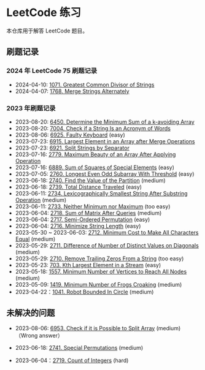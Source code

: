 # LeetCode 练习

本仓库用于解答 LeetCode 题目。

## 刷题记录

### 2024 年 LeetCode 75 刷题记录

- 2024-04-10: [1071. Greatest Common Divisor of Strings][1071]
- 2024-04-07: [1768. Merge Strings Alternately][1768]

### 2023 年刷题记录

- 2023-08-20: [6450. Determine the Minimum Sum of a k-avoiding Array][6450]
- 2023-08-20: [7004. Check if a String Is an Acronym of Words][7004]
- 2023-08-06: [6925. Faulty Keyboard][6925] (easy)
- 2023-07-23: [6915. Largest Element in an Array after Merge Operations][6915]
- 2023-07-23: [6921. Split Strings by Separator][6921]
- 2023-07-16: [2779. Maximum Beauty of an Array After Applying Operation][2779]
- 2023-07-16: [6889. Sum of Squares of Special Elements][6889] (easy)
- 2023-07-05: [2760. Longest Even Odd Subarray With Threshold][2760] (easy)
- 2023-06-18: [2740. Find the Value of the Partition][2740] (medium)
- 2023-06-18: [2739. Total Distance Traveled][2739] (easy)
- 2023-06-11: [2734. Lexicographically Smallest String After Substring Operation][2734] (medium)
- 2023-06-11: [2733. Neither Minimum nor Maximum][2733] (too easy)
- 2023-06-04: [2718. Sum of Matrix After Queries][2718] (medium)
- 2023-06-04: [2717. Semi-Ordered Permutation][2717] (easy)
- 2023-06-04: [2716. Minimize String Length][2716] (easy)
- 2023-05-30 ~ 2023-06-03: [2712. Minimum Cost to Make All Characters Equal][2712] (medium)
- 2023-05-29: [2711. Difference of Number of Distinct Values on Diagonals][2711] (medium)
- 2023-05-29: [2710. Remove Trailing Zeros From a String][2710] (too easy)
- 2023-05-23: [703. Kth Largest Element in a Stream][703] (easy)
- 2023-05-18: [1557. Minimum Number of Vertices to Reach All Nodes][1557] (medium)
- 2023-05-09: [1419. Minimum Number of Frogs Croaking][1419] (medium)
- 2023-04-22：[1041. Robot Bounded In Circle][1041] (medium)

## 未解决的问题

- 2023-08-06: [6953. Check if it is Possible to Split Array][6953] (medium)（Wrong answer）
- 2023-06-18: [2741. Special Permutations][2741] (medium)
- 2023-06-04：[2719. Count of Integers][2719] (hard)

  [6450]: https://leetcode.com/contest/weekly-contest-359/problems/determine-the-minimum-sum-of-a-k-avoiding-array/
  [7004]: https://leetcode.com/contest/weekly-contest-359/problems/check-if-a-string-is-an-acronym-of-words/
  [6953]: https://leetcode.com/contest/weekly-contest-357/problems/check-if-it-is-possible-to-split-array/
  [6925]: https://leetcode.com/contest/weekly-contest-357/problems/faulty-keyboard/
  [6915]: https://leetcode.com/contest/weekly-contest-355/problems/largest-element-in-an-array-after-merge-operations/
  [6921]: https://leetcode.com/contest/weekly-contest-355/problems/split-strings-by-separator/
  [6889]: https://leetcode.com/contest/weekly-contest-354/problems/sum-of-squares-of-special-elements/
  [2779]: https://leetcode.com/contest/weekly-contest-354/problems/maximum-beauty-of-an-array-after-applying-operation/
  [2760]: https://leetcode.com/contest/weekly-contest-352/problems/longest-even-odd-subarray-with-threshold/
  [2741]: https://leetcode.com/contest/weekly-contest-350/problems/special-permutations/
  [2740]: https://leetcode.com/contest/weekly-contest-350/problems/find-the-value-of-the-partition/
  [2739]: https://leetcode.com/contest/weekly-contest-350/problems/total-distance-traveled/
  [2734]: https://leetcode.com/contest/weekly-contest-349/problems/lexicographically-smallest-string-after-substring-operation/
  [2733]: https://leetcode.com/contest/weekly-contest-349/problems/neither-minimum-nor-maximum/
  [2719]: https://leetcode.com/contest/weekly-contest-348/problems/count-of-integers/
  [2718]: https://leetcode.com/contest/weekly-contest-348/problems/sum-of-matrix-after-queries/
  [2717]: https://leetcode.com/contest/weekly-contest-348/problems/semi-ordered-permutation/
  [2716]: https://leetcode.com/contest/weekly-contest-348/problems/minimize-string-length/
  [2712]: https://leetcode.com/contest/weekly-contest-347/problems/minimum-cost-to-make-all-characters-equal/
  [2711]: https://leetcode.com/contest/weekly-contest-347/problems/difference-of-number-of-distinct-values-on-diagonals/
  [2710]: https://leetcode.com/contest/weekly-contest-347/problems/remove-trailing-zeros-from-a-string/
  [703]: https://leetcode.com/problems/kth-largest-element-in-a-stream/
  [1768]: https://leetcode.com/problems/merge-strings-alternately/description/
  [1557]: https://leetcode.com/problems/minimum-number-of-vertices-to-reach-all-nodes/
  [1419]: https://leetcode.com/problems/minimum-number-of-frogs-croaking/
  [1071]: https://leetcode.com/problems/greatest-common-divisor-of-strings/
  [1041]: https://leetcode.com/problems/robot-bounded-in-circle/
